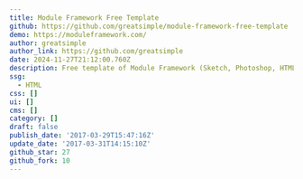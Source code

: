 ```yaml
---
title: Module Framework Free Template
github: https://github.com/greatsimple/module-framework-free-template
demo: https://moduleframework.com/
author: greatsimple
author_link: https://github.com/greatsimple
date: 2024-11-27T21:12:00.760Z
description: Free template of Module Framework (Sketch, Photoshop, HTML)
ssg:
  - HTML
css: []
ui: []
cms: []
category: []
draft: false
publish_date: '2017-03-29T15:47:16Z'
update_date: '2017-03-31T14:15:10Z'
github_star: 27
github_fork: 10
---
```


